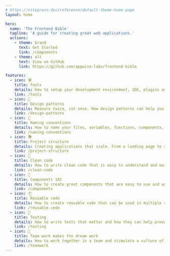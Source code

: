 ```yaml
---
# https://vitepress.dev/reference/default-theme-home-page
layout: home

hero:
  name: 'The Frontend Bible'
  tagline: 'A guide for creating great web applications.'
  actions:
    - theme: brand
      text: Get Started
      link: /components
    - theme: alt
      text: View on GitHub
      link: https://github.com/appwise-labs/frontend-bible

features:
  - icon: 🛠
    title: Tools
    details: How to setup your development environment, IDE, plugins and more.
    link: /tools
  - icon: 🧬
    title: Design patterns
    details: Measure twice, cut once. How design patterns can help you create better code.
    link: /design-patterns
  - icon: 📝
    title: Naming conventions
    details: How to name your files, variables, functions, components, ...
    link: /naming-conventions
  - icon: 📚
    title: Project structure
    details: Creating applications that scale. From a landing page to a full Saas platform.
    link: /project-structure
  - icon: 🧹
    title: Clean code
    details: How to write clean code that is easy to understand and maintain.
    link: /clean-code
  - icon: 🧩
    title: Components 101
    details: How to create great components that are easy to use and understand
    link: /components
  - icon: 📦
    title: Reusable code
    details: How to create reusable code that can be used in multiple components.
    link: /reusable-code
  - icon: 🧪
    title: Testing
    details: How to write tests that matter and how they can help prevent regression.
    link: /testing
  - icon: 🤝
    title: Team work makes the dream work
    details: How to work together in a team and stimulate a culture of sharing knowledge and best practices.
    link: /teamwork
---
```

